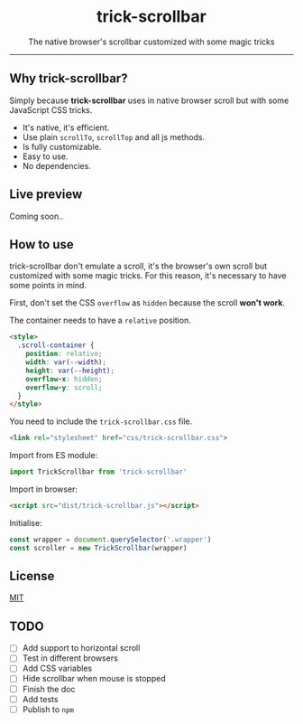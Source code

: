 <h1 align="center">trick-scrollbar</h1>

<p align="center">The native browser's scrollbar customized with some magic tricks<p>

________

## Why trick-scrollbar?

Simply because **trick-scrollbar** uses in native browser scroll but with some 
JavaScript CSS tricks.

* It's native, it's efficient.
* Use plain `scrollTo`, `scrollTop` and all js methods.
* Is fully customizable.
* Easy to use.
* No dependencies.

## Live preview

Coming soon..


## How to use

trick-scrollbar don't emulate a scroll, it's the browser's own scroll but 
customized with some magic tricks. For this reason, it's necessary to have 
some points in mind.

First, don't set the CSS `overflow` as `hidden` because the scroll **won't work**.

The container needs to have a `relative` position.

```html
<style>
  .scroll-container {
    position: relative;
    width: var(--width);
    height: var(--height);
    overflow-x: hidden;
    overflow-y: scroll;
  }
</style>
```

You need to include the `trick-scrollbar.css` file.

```html
<link rel="stylesheet" href="css/trick-scrollbar.css">
```

Import from ES module:

```js
import TrickScrollbar from 'trick-scrollbar'
```

Import in browser:

```html
<script src="dist/trick-scrollbar.js"></script>
```

Initialise:

```js
const wrapper = document.querySelector('.wrapper')
const scroller = new TrickScrollbar(wrapper)
```

## License

[MIT](LICENSE)


## TODO

- [ ] Add support to horizontal scroll
- [ ] Test in different browsers
- [ ] Add CSS variables
- [ ] Hide scrollbar when mouse is stopped
- [ ] Finish the doc
- [ ] Add tests
- [ ] Publish to `npm`